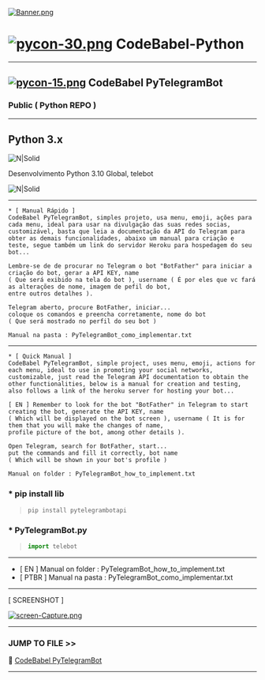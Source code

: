 [![Banner.png](https://i.postimg.cc/d35m7GZq/Banner.png)](https://postimg.cc/q6CCShGY)
# [![pycon-30.png](https://i.postimg.cc/QNSdBfCQ/pycon-30.png)](https://postimg.cc/ThL6Fqr1)  CodeBabel-Python
___
## [![pycon-15.png](https://i.postimg.cc/nLw6bQhQ/pycon-15.png)](https://postimg.cc/3ymL2NpK) CodeBabel PyTelegramBot
### Public ( Python REPO )
___

## Python 3.x
![N|Solid](https://img.shields.io/pypi/pyversions/4?color=yellow&label=Python&logo=Python&logoColor=blue&style=for-the-badge)
<p>Desenvolvimento Python 3.10 Global, telebot</p>

![N|Solid](https://static.wixstatic.com/media/b0d81f_842e86a888714bd39e5527cf5956ebf1~mv2.png)
___
```
* [ Manual Rápido ]
CodeBabel PyTelegramBot, simples projeto, usa menu, emoji, ações para cada menu, ideal para usar na divulgação das suas redes socias,
customizável, basta que leia a documentação da API do Telegram para obter as demais funcionalidades, abaixo um manual para criação e
teste, segue também um link do servidor Heroku para hospedagem do seu bot...

Lembre-se de de procurar no Telegram o bot "BotFather" para iniciar a criação do bot, gerar a API KEY, name
( Que será exibido na tela do bot ), username ( É por eles que vc fará as alterações de nome, imagem de pefil do bot,
entre outros detalhes ).

Telegram aberto, procure BotFather, iniciar...
coloque os comandos e preencha corretamente, nome do bot
( Que será mostrado no perfil do seu bot )

Manual na pasta : PyTelegramBot_como_implementar.txt
```
___

```
* [ Quick Manual ]
CodeBabel PyTelegramBot, simple project, uses menu, emoji, actions for each menu, ideal to use in promoting your social networks,
customizable, just read the Telegram API documentation to obtain the other functionalities, below is a manual for creation and testing,
also follows a link of the heroku server for hosting your bot...

[ EN ] Remember to look for the bot "BotFather" in Telegram to start creating the bot, generate the API KEY, name
( Which will be displayed on the bot screen ), username ( It is for them that you will make the changes of name,
profile picture of the bot, among other details ).

Open Telegram, search for BotFather, start...
put the commands and fill it correctly, bot name
( Which will be shown in your bot's profile )

Manual on folder : PyTelegramBot_how_to_implement.txt
```

### * pip install lib
> ```
> pip install pytelegrambotapi
> ```
 
### * PyTelegramBot.py
>~~~~python
>import telebot
>~~~~
___
* [  EN  ] Manual on folder : PyTelegramBot_how_to_implement.txt
* [ PTBR ] Manual na pasta : PyTelegramBot_como_implementar.txt
___
[ SCREENSHOT ]

[![screen-Capture.png](https://i.postimg.cc/pLCYCHvG/screen-Capture.png)](https://postimg.cc/WdDkpxhg)
___
### JUMP TO FILE >> 
📂 [CodeBabel PyTelegramBot](https://github.com/CharlesCodebabel/CodeBabel-Python/blob/main/PyTelegramBot/PyTelegramBot.py)
___
